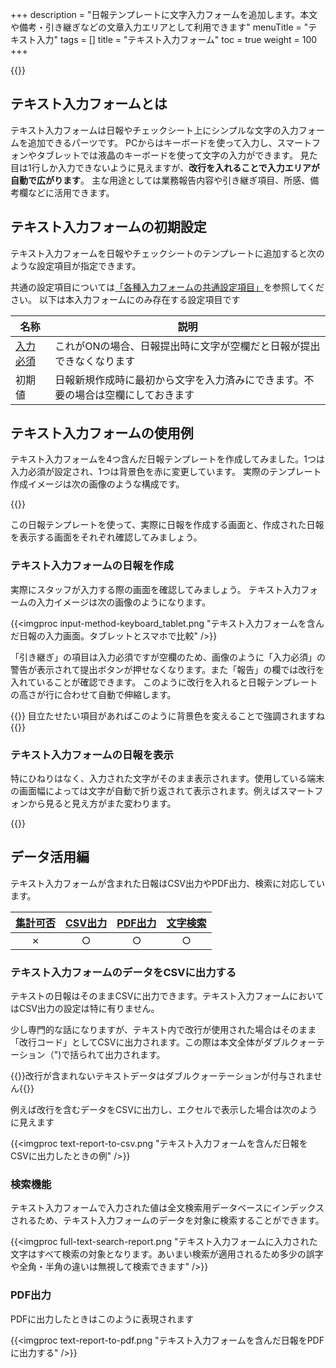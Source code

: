 +++
description = "日報テンプレートに文字入力フォームを追加します。本文や備考・引き継ぎなどの文章入力エリアとして利用できます"
menuTitle = "テキスト入力"
tags = []
title = "テキスト入力フォーム"
toc = true
weight = 100
+++

{{<icatch filename="input-method-keyboard" msg="日報の本文や引 き継ぎの入力に最適" title="テキスト入力フォーム" fontsize="30px" alice="ok" >}}

## テキスト入力フォームとは

テキスト入力フォームは日報やチェックシート上にシンプルな文字の入力フォームを追加できるパーツです。
PCからはキーボードを使って入力し、スマートフォンやタブレットでは液晶のキーボードを使って文字の入力ができます。
見た目は1行しか入力できないように見えますが、**改行を入れることで入力エリアが自動で広がります**。
主な用途としては業務報告内容や引き継ぎ項目、所感、備考欄などに活用できます。

## テキスト入力フォームの初期設定

テキスト入力フォームを日報やチェックシートのテンプレートに追加すると次のような設定項目が指定できます。

共通の設定項目については[「各種入力フォームの共通設定項目」](/manual/initial-setting/groupsetting/template/make/#common_setting)を参照してください。
以下は本入力フォームにのみ存在する設定項目です

|名称|説明|
|---|---|
|[入力必須](/blog/required/)|これがONの場合、日報提出時に文字が空欄だと日報が提出できなくなります|
|初期値|日報新規作成時に最初から文字を入力済みにできます。不要の場合は空欄にしておきます|

## テキスト入力フォームの使用例

テキスト入力フォームを4つ含んだ日報テンプレートを作成してみました。1つは入力必須が設定され、1つは背景色を赤に変更しています。
実際のテンプレート作成イメージは次の画像のような構成です。

{{<appscreen filename="report-template-edit" title="日報テンプレートの作成画面イメージ。テキスト入力フォームのみを4つ配置したシンプルな構図。入力必須と色の変更も使っています"  >}}

この日報テンプレートを使って、実際に日報を作成する画面と、作成された日報を表示する画面をそれぞれ確認してみましょう。

### テキスト入力フォームの日報を作成

実際にスタッフが入力する際の画面を確認してみましょう。
テキスト入力フォームの入力イメージは次の画像のようになります。

{{<imgproc input-method-keyboard_tablet.png "テキスト入力フォームを含んだ日報の入力画面。タブレットとスマホで比較" />}}

「引き継ぎ」の項目は入力必須ですが空欄のため、画像のように「入力必須」の警告が表示されて提出ボタンが押せなくなります。また「報告」の欄では改行を入れていることが確認できます。
このように改行を入れると日報テンプレートの高さが行に合わせて自動で伸縮します。

{{<alice pos="right" icon="ok">}}
目立たせたい項目があればこのように背景色を変えることで強調されますね
{{</alice>}}

### テキスト入力フォームの日報を表示

特にひねりはなく、入力された文字がそのまま表示されます。使用している端末の画面幅によっては文字が自動で折り返されて表示されます。例えばスマートフォンから見ると見え方がまた変わります。

{{<appscreen filename="report-detail" title="テキストの日報を読む"  >}}

## データ活用編

テキスト入力フォームが含まれた日報はCSV出力やPDF出力、検索に対応しています。

|[集計可否](/manual/report/analytics/)|[CSV出力](/manual/report/analytics/csv/)|[PDF出力](/manual/report/read/pdf/)|[文字検索](/manual/report/read/list/)|
|:---:|:---:|:---:|:---:|
|✗|○|○|○|

### テキスト入力フォームのデータをCSVに出力する

テキストの日報はそのままCSVに出力できます。テキスト入力フォームにおいてはCSV出力の設定は特に有りません。

少し専門的な話になりますが、テキスト内で改行が使用された場合はそのまま「改行コード」としてCSVに出力されます。この際は本文全体がダブルクォーテーション（")で括られて出力されます。

{{<alice pos="right" icon="ok">}}改行が含まれないテキストデータはダブルクォーテーションが付与されません{{</alice>}}

例えば改行を含むデータをCSVに出力し、エクセルで表示した場合は次のように見えます

{{<imgproc text-report-to-csv.png "テキスト入力フォームを含んだ日報をCSVに出力したときの例" />}}

### 検索機能

テキスト入力フォームで入力された値は全文検索用データベースにインデックスされるため、テキスト入力フォームのデータを対象に検索することができます。

{{<imgproc full-text-search-report.png "テキスト入力フォームに入力された文字はすべて検索の対象となります。あいまい検索が適用されるため多少の誤字や全角・半角の違いは無視して検索できます" />}}

### PDF出力

PDFに出力したときはこのように表現されます

{{<imgproc text-report-to-pdf.png "テキスト入力フォームを含んだ日報をPDFに出力する" />}}
